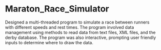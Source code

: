 # Maraton_Race_Simulator

Designed a multi-threaded program to simulate a race between runners with different speeds and rest times.  The program involved data management using methods to read data from text files, XML files, and the derby database. The program was also interactive, prompting user friendly inputs to determine where to draw the data.
